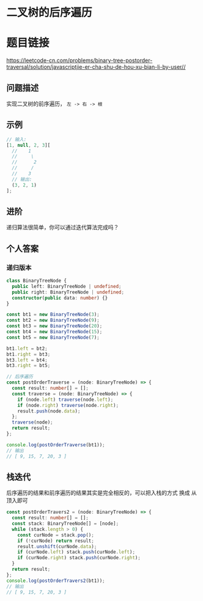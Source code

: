 # 二叉树的后序遍历

# 题目链接

<https://leetcode-cn.com/problems/binary-tree-postorder-traversal/solution/javascriptjie-er-cha-shu-de-hou-xu-bian-li-by-user//>

## 问题描述

实现二叉树的前序遍历， `左 -> 右 -> 根`

## 示例

```js
// 输入:
[1, null, 2, 3][
  //    1
  //     \
  //      2
  //     /
  //    3
  // 输出:
  (3, 2, 1)
];
```

## 进阶

递归算法很简单，你可以通过迭代算法完成吗？

## 个人答案

### 递归版本

```ts
class BinaryTreeNode {
  public left: BinaryTreeNode | undefined;
  public right: BinaryTreeNode | undefined;
  constructor(public data: number) {}
}

const bt1 = new BinaryTreeNode(3);
const bt2 = new BinaryTreeNode(9);
const bt3 = new BinaryTreeNode(20);
const bt4 = new BinaryTreeNode(15);
const bt5 = new BinaryTreeNode(7);

bt1.left = bt2;
bt1.right = bt3;
bt3.left = bt4;
bt3.right = bt5;

// 后序遍历
const postOrderTraverse = (node: BinaryTreeNode) => {
  const result: number[] = [];
  const traverse = (node: BinaryTreeNode) => {
    if (node.left) traverse(node.left);
    if (node.right) traverse(node.right);
    result.push(node.data);
  };
  traverse(node);
  return result;
};

console.log(postOrderTraverse(bt1));
// 输出
// [ 9, 15, 7, 20, 3 ]
```

## 栈迭代

后序遍历的结果和前序遍历的结果其实是完全相反的，可以把入栈的方式 换成 从顶入即可

```ts
const postOrderTravers2 = (node: BinaryTreeNode) => {
  const result: number[] = [];
  const stack: BinaryTreeNode[] = [node];
  while (stack.length > 0) {
    const curNode = stack.pop();
    if (!curNode) return result;
    result.unshift(curNode.data);
    if (curNode.left) stack.push(curNode.left);
    if (curNode.right) stack.push(curNode.right);
  }
  return result;
};
console.log(postOrderTravers2(bt1));
// 输出
// [ 9, 15, 7, 20, 3 ]
```
